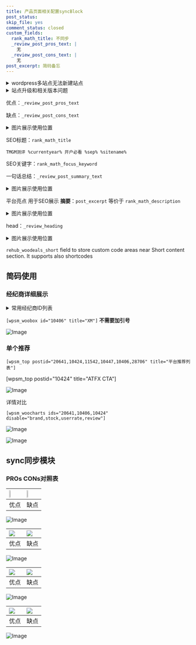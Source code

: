 ```yaml
---
title: 产品页面相关配置syncBlock
post_status: 
skip_file: yes
comment_status: closed
custom_fields:
  rank_math_title: 不同步
  _review_post_pros_text: |
    无
  _review_post_cons_text: |
    无
post_excerpt: 简码备忘
---
```

<details><summary>wordpress多站点无法新建站点</summary>

<li>和报错需要清理cookies一样的原因</li>
<li>wp-config.php里面<code>define( 'SUBDOMAIN_INSTALL', false );//子域名安装</code></li>
<li>新建子站点是用<code>define( 'SUBDOMAIN_INSTALL', true);//子域名安装</code> 完成以后，改成<code>false</code></li>
</details>

<details><summary>站点升级和相关版本问题</summary>

<p>wordpress：5.9.9
woocommerce：7.5.1
出现问题的地方：主题选项里面>><strong>Product layout >>compact style</strong></p>
<p>如何出现没有用过的字段 导致无法保存。先导出配置 然后进行修改，后面再次恢复即可。</p>
<p>出现部分字段无法显示时，需要返回默认布局后，对产品进行保存就好了。</p>
<p></p>
</details>

优点：`_review_post_pros_text`

缺点：`_review_post_cons_text`

<details><summary>图片展示使用位置</summary>

<img src="https://prod-files-secure.s3.us-west-2.amazonaws.com/39ed1227-6d7d-4570-be36-9ccd4a2c4241/f51d3d83-55d4-4bdf-9604-f37ec77ab556/Untitled.png?X-Amz-Algorithm=AWS4-HMAC-SHA256&X-Amz-Content-Sha256=UNSIGNED-PAYLOAD&X-Amz-Credential=ASIAZI2LB4663T6BF4JV%2F20250725%2Fus-west-2%2Fs3%2Faws4_request&X-Amz-Date=20250725T225518Z&X-Amz-Expires=3600&X-Amz-Security-Token=IQoJb3JpZ2luX2VjECQaCXVzLXdlc3QtMiJGMEQCIAW8ncW9nqoG%2BsbB%2BKpvPQU2Y2EIe%2FOv%2FdHjqRpllrJAAiBV%2Bdq%2B9qhb61%2BjMJsUilMTguXC2IVG6e8oLJ2m%2BtfUTCr%2FAwhNEAAaDDYzNzQyMzE4MzgwNSIM%2BGnSmoqQTM%2BljlxrKtwDgNeQCLBdaglsrJ7GgCjSqziyEJEfGyNxs1B4nR438k9s7bVGTq24zeIdFlFl5WXCOyqZROxSKH%2Fj2WnjzbwMBgKRUofld774NrOfwewjPPc2oSWFMYKaPTFMDzQEPS3AFrQ04eHfwtXf6F1QDm%2BDhtHx4aZ%2F59XlYs2NFQ5rzXFt5G4zuZiuPZi2824w5YeI0DNrvud6yNw%2B4tdsiWlW0LzOO6pzuVNVjB8r61G6QrDPaU2nne2xGfnffaTLaEcNCGAed0OX4NO1Tuz37tfJNWtnFh4QqJmt%2FTzt4a6VJXejQddYtkuMI3r49jtaouWuHCYMwaOpNlmqmFpXQev8e2aGDbp2VNEOTOCamj09dfZHLWoAvjTx88FR81EOx9zMSzuCTTkRtpbhX%2FPRyj4gR13bCHUau9tTdMENbbTBNWOCOvFcq2oYTNcFW7SMUVeRmESJt3LbE08fLHowDNfrua%2BjWn73s7FjHjW0%2FWDnXALz2RSRL3Shu%2Fw9yodNSkAGb0iwOAiVKWx9uwrn%2B5nqRGivnei9KpW%2BeUMrPiADLOOWDs6GU%2Fr%2FjE2JNtncfJXgwGm9sh2xQLmGKPpksZyXpkj%2FlW0MeTBP%2BiHQAp2vXeXZocyT3VIAd0GV9zww1LaPxAY6pgHDrybQ2dtIDSUiUOGx7Y0C3p9nZ9CuI3RoJPzZropOxR8uZh3IN%2FVAD%2B00EVF2HCkFjB5aglCiY6IMc6Q%2BRn38EzCABMQsVGMMmWKqn8PNpTP%2B%2BoWgrnYD9i8XAn2E9FareAtL4U5ZTz47UnliJkhRJI6czol99Z%2FN0vVMJav9b%2FbGT4taJuBPu6dC2Dh8Yby0D9w4D0AAyXZZsUQs2EBBGL2LAVlw&X-Amz-Signature=2769c6dad193d741898a282eb69e7fde92a7fe326580e4ba98088967c91bb819&X-Amz-SignedHeaders=host&x-amz-checksum-mode=ENABLED&x-id=GetObject" alt="Image">
</details>

SEO标题：`rank_math_title`

`TMGM测评 %currentyear% 开户必看 %sep% %sitename%`

SEO关键字：`rank_math_focus_keyword`

一句话总结：`_review_post_summary_text`

<details><summary>图片展示使用位置</summary>

<img src="https://prod-files-secure.s3.us-west-2.amazonaws.com/39ed1227-6d7d-4570-be36-9ccd4a2c4241/4b96a922-296c-4f4e-8630-d1c870cbce01/Untitled.png?X-Amz-Algorithm=AWS4-HMAC-SHA256&X-Amz-Content-Sha256=UNSIGNED-PAYLOAD&X-Amz-Credential=ASIAZI2LB466SIXEALKE%2F20250725%2Fus-west-2%2Fs3%2Faws4_request&X-Amz-Date=20250725T225518Z&X-Amz-Expires=3600&X-Amz-Security-Token=IQoJb3JpZ2luX2VjECQaCXVzLXdlc3QtMiJIMEYCIQCAX1JbfTSe4igpkC3xVIEdbAYAb2VVDMfXrAJZldZiwwIhAJQ3cGUKJmEFYf8JAyFGYovCrKmdbfWx4pVstqstzTVaKv8DCE0QABoMNjM3NDIzMTgzODA1IgyPEguCtVcmlADLO8Mq3ANiJuWGXxE4UrBmF6QPtprXCMRQ%2BAsuWy1vj4w%2BtpESjtjraBOfE%2FG3dUV3w7vemdtCKf324SYr9IQoXYnERTLHdqTTvVFfMSdgyPdTiU8V2PLmNmg9G9%2BWDZF6oZMPYkW2EP1HkXz9RlyxhNBu%2FVNnzHRqngRq8wuUfGZLM%2BpYWUBuGL1sP496kk0mdM6YmoZOqR9%2BuvIWzVrN6SgMHEGmH1RJoec7%2B%2BWC%2BLeXUh3J4l1YeBt3EHKxuyRIF%2BPoHEN3pSg6i1ekV8BqUo2A6liKShxwLEBroRPMswApLoO8BI5fvOIKtYVxMJdvYRheSLtN9nAGP4uG2vs7p6ZYh20hQfk0soTlxcVhfe%2BxPHAs1DoQkVhBSk1Vl7Om46rU5HV63TAuu4PH0ZvlTHsOde7%2FDYVK2If0isieSt%2BUH0xvatO7jDSokBDJnEG5UoBcwe6c5k%2Bg3%2BcqT0rYsQsUFL5QgWJYZaFdAgp7eKBZob5uOMxMRlbEJHwwsVDSLF%2Fffx2dIMXXxDc2A6uR6u7up7ICt5Qz2%2F7ZFGq%2BOZZ9VNJPhoMSZlCMo1vq39i1gMi2MV3ChmLo83o5Pbj5CbA9EB29UNCJr7A0pTrbyeXossrkw0NCcV354TEgdZhbLzCgt4%2FEBjqkAZlvqZKtym5QVSYLkwYIXidvv54BqVhL7z1twNj1uMN0IlBoLNL1rIKwmurEvXJLfp%2FAdjGbakWnU4nJIhzAHbL5tnawUkPRmXSlifdXyyrg6Wn%2FMpMTC86Mg85eFhTv%2FerL06VLSLV1FxuDtypSG8Y%2FFuaDSJTwbUYXNE6mwrTF5gnvTwgFpSUsi883QlLpAB14cpjE%2FILcp5Kyub0uW3QY%2BdJn&X-Amz-Signature=5b21ee21f55825102ce5e212098a2ea686f941609f50713dfd72025e9bd62211&X-Amz-SignedHeaders=host&x-amz-checksum-mode=ENABLED&x-id=GetObject" alt="Image">
</details>

平台亮点 用于SEO展示 **摘要**：`post_excerpt`  等价于 `rank_math_description`

<details><summary>图片展示使用位置</summary>

<img src="https://prod-files-secure.s3.us-west-2.amazonaws.com/39ed1227-6d7d-4570-be36-9ccd4a2c4241/1ee11f63-b60a-4dfe-a7a7-d58ff23b5d88/Untitled.png?X-Amz-Algorithm=AWS4-HMAC-SHA256&X-Amz-Content-Sha256=UNSIGNED-PAYLOAD&X-Amz-Credential=ASIAZI2LB4662UPSKLOL%2F20250725%2Fus-west-2%2Fs3%2Faws4_request&X-Amz-Date=20250725T225518Z&X-Amz-Expires=3600&X-Amz-Security-Token=IQoJb3JpZ2luX2VjECQaCXVzLXdlc3QtMiJIMEYCIQDTeyJSQk7HvvxZqwVmHOjCWLaNY%2BOSmawPA390BxRS%2FgIhAOxXCpl5mM18DnB%2FPB8%2BioAXCLGoAH%2Fd1zDJX1DkRsT7Kv8DCE0QABoMNjM3NDIzMTgzODA1Igz3WExx%2F3ebu4nk58wq3APly8VhA%2BDZTWsH12Ntik5GxuuJ10Elc6RIYDgwHjLEaM1hbjluAlZwi6SiDJSWUJsYdFOPyRd40oflW%2F%2BGmRnTFQyYHAwQpkjpf7aBqSXIKilbz%2Fi%2FTtRVXS6wC9OjEpFuEvrDU53v5dtA5kYFt9hnwCBOjmP9pD2LHDNAOQOlJZT2VOl1%2FJWqbR%2FiyDzkuObbE8DYuw4JsX3fGMR6aGvTAwBZ0FqViQ1q%2BNbHEgRUJvjPeGPSiQHe9ONxBCjbIXxjy1EZNoUqR2JwaQliZqA7fMHCXMLDBIffvz4ut5J1p%2FEMLa1aUUsRlS6gmA03BYZFShyDj2AwUyQ3RYDrZhWtVXVelLnxI2rejJJ41hNnXZVsXXzynZrie8AogCt4AltJpLOVk0ayt8S5MiplI2MIwBtW8P92x2AV%2BqOrEgec9IJcmokwEFhrOGECdRI%2FewkEUj6nSCBy6nGDWGB9cypSBD3Z4ivyMh20JNMuJfRADuxyOl44qrwGZB3BJPb6T1S5TcQ%2FUAZs5kEpKKhWQyyjo%2F%2Bf35amxLx1lZsneT0hVqIs7hZSYf74QcIIG%2FoY6wWJ6nvpDLowhAfjlEAy0GA6FJ5%2BXC9rHYIZimcbHg0sCO1lURiH8NxEg0DSzTCqt4%2FEBjqkAbJ3mqYYqCoQK5E1QzEZM1ddVYXohKjw4ZTgUssxUjT5fmW6SHIQhO7ppLZfT1fyBQxsn3Y7iBR4A0RKZ3260uRS2AzzAH8SiDLn7nLzGb2aTsksLaZQndBbsteIyT78y3v38JtYxYZKLPy%2BrKlp5Kcm67PiYiCFLOdWTjcMALXeR%2F5Kfe3op%2FVCH5luUBGAZz8R8wuHyUtyooUn9cjJVB1Sa8Nc&X-Amz-Signature=2da915cdd3ec6d21561f56159980d4f4a6181b946e141b57a0a1577837d1d537&X-Amz-SignedHeaders=host&x-amz-checksum-mode=ENABLED&x-id=GetObject" alt="Image">
<img src="https://prod-files-secure.s3.us-west-2.amazonaws.com/39ed1227-6d7d-4570-be36-9ccd4a2c4241/ad4118b5-78d8-4fbe-801e-3b29b5d99c01/Untitled.png?X-Amz-Algorithm=AWS4-HMAC-SHA256&X-Amz-Content-Sha256=UNSIGNED-PAYLOAD&X-Amz-Credential=ASIAZI2LB4662UPSKLOL%2F20250725%2Fus-west-2%2Fs3%2Faws4_request&X-Amz-Date=20250725T225518Z&X-Amz-Expires=3600&X-Amz-Security-Token=IQoJb3JpZ2luX2VjECQaCXVzLXdlc3QtMiJIMEYCIQDTeyJSQk7HvvxZqwVmHOjCWLaNY%2BOSmawPA390BxRS%2FgIhAOxXCpl5mM18DnB%2FPB8%2BioAXCLGoAH%2Fd1zDJX1DkRsT7Kv8DCE0QABoMNjM3NDIzMTgzODA1Igz3WExx%2F3ebu4nk58wq3APly8VhA%2BDZTWsH12Ntik5GxuuJ10Elc6RIYDgwHjLEaM1hbjluAlZwi6SiDJSWUJsYdFOPyRd40oflW%2F%2BGmRnTFQyYHAwQpkjpf7aBqSXIKilbz%2Fi%2FTtRVXS6wC9OjEpFuEvrDU53v5dtA5kYFt9hnwCBOjmP9pD2LHDNAOQOlJZT2VOl1%2FJWqbR%2FiyDzkuObbE8DYuw4JsX3fGMR6aGvTAwBZ0FqViQ1q%2BNbHEgRUJvjPeGPSiQHe9ONxBCjbIXxjy1EZNoUqR2JwaQliZqA7fMHCXMLDBIffvz4ut5J1p%2FEMLa1aUUsRlS6gmA03BYZFShyDj2AwUyQ3RYDrZhWtVXVelLnxI2rejJJ41hNnXZVsXXzynZrie8AogCt4AltJpLOVk0ayt8S5MiplI2MIwBtW8P92x2AV%2BqOrEgec9IJcmokwEFhrOGECdRI%2FewkEUj6nSCBy6nGDWGB9cypSBD3Z4ivyMh20JNMuJfRADuxyOl44qrwGZB3BJPb6T1S5TcQ%2FUAZs5kEpKKhWQyyjo%2F%2Bf35amxLx1lZsneT0hVqIs7hZSYf74QcIIG%2FoY6wWJ6nvpDLowhAfjlEAy0GA6FJ5%2BXC9rHYIZimcbHg0sCO1lURiH8NxEg0DSzTCqt4%2FEBjqkAbJ3mqYYqCoQK5E1QzEZM1ddVYXohKjw4ZTgUssxUjT5fmW6SHIQhO7ppLZfT1fyBQxsn3Y7iBR4A0RKZ3260uRS2AzzAH8SiDLn7nLzGb2aTsksLaZQndBbsteIyT78y3v38JtYxYZKLPy%2BrKlp5Kcm67PiYiCFLOdWTjcMALXeR%2F5Kfe3op%2FVCH5luUBGAZz8R8wuHyUtyooUn9cjJVB1Sa8Nc&X-Amz-Signature=b63df2bf87273dcd8e1d427d6a01731ac1db6ee26d7a239ea3d6486bd10b568c&X-Amz-SignedHeaders=host&x-amz-checksum-mode=ENABLED&x-id=GetObject" alt="Image">
<img src="https://prod-files-secure.s3.us-west-2.amazonaws.com/39ed1227-6d7d-4570-be36-9ccd4a2c4241/a38cf7c9-a79c-4b64-9e94-13589fe0758b/Untitled.png?X-Amz-Algorithm=AWS4-HMAC-SHA256&X-Amz-Content-Sha256=UNSIGNED-PAYLOAD&X-Amz-Credential=ASIAZI2LB4662UPSKLOL%2F20250725%2Fus-west-2%2Fs3%2Faws4_request&X-Amz-Date=20250725T225518Z&X-Amz-Expires=3600&X-Amz-Security-Token=IQoJb3JpZ2luX2VjECQaCXVzLXdlc3QtMiJIMEYCIQDTeyJSQk7HvvxZqwVmHOjCWLaNY%2BOSmawPA390BxRS%2FgIhAOxXCpl5mM18DnB%2FPB8%2BioAXCLGoAH%2Fd1zDJX1DkRsT7Kv8DCE0QABoMNjM3NDIzMTgzODA1Igz3WExx%2F3ebu4nk58wq3APly8VhA%2BDZTWsH12Ntik5GxuuJ10Elc6RIYDgwHjLEaM1hbjluAlZwi6SiDJSWUJsYdFOPyRd40oflW%2F%2BGmRnTFQyYHAwQpkjpf7aBqSXIKilbz%2Fi%2FTtRVXS6wC9OjEpFuEvrDU53v5dtA5kYFt9hnwCBOjmP9pD2LHDNAOQOlJZT2VOl1%2FJWqbR%2FiyDzkuObbE8DYuw4JsX3fGMR6aGvTAwBZ0FqViQ1q%2BNbHEgRUJvjPeGPSiQHe9ONxBCjbIXxjy1EZNoUqR2JwaQliZqA7fMHCXMLDBIffvz4ut5J1p%2FEMLa1aUUsRlS6gmA03BYZFShyDj2AwUyQ3RYDrZhWtVXVelLnxI2rejJJ41hNnXZVsXXzynZrie8AogCt4AltJpLOVk0ayt8S5MiplI2MIwBtW8P92x2AV%2BqOrEgec9IJcmokwEFhrOGECdRI%2FewkEUj6nSCBy6nGDWGB9cypSBD3Z4ivyMh20JNMuJfRADuxyOl44qrwGZB3BJPb6T1S5TcQ%2FUAZs5kEpKKhWQyyjo%2F%2Bf35amxLx1lZsneT0hVqIs7hZSYf74QcIIG%2FoY6wWJ6nvpDLowhAfjlEAy0GA6FJ5%2BXC9rHYIZimcbHg0sCO1lURiH8NxEg0DSzTCqt4%2FEBjqkAbJ3mqYYqCoQK5E1QzEZM1ddVYXohKjw4ZTgUssxUjT5fmW6SHIQhO7ppLZfT1fyBQxsn3Y7iBR4A0RKZ3260uRS2AzzAH8SiDLn7nLzGb2aTsksLaZQndBbsteIyT78y3v38JtYxYZKLPy%2BrKlp5Kcm67PiYiCFLOdWTjcMALXeR%2F5Kfe3op%2FVCH5luUBGAZz8R8wuHyUtyooUn9cjJVB1Sa8Nc&X-Amz-Signature=3aae2cf91d66b80572cb9ceacb6b8a5c7beae1a0872abf83ab4fc8d03a04622b&X-Amz-SignedHeaders=host&x-amz-checksum-mode=ENABLED&x-id=GetObject" alt="Image">
<img src="https://prod-files-secure.s3.us-west-2.amazonaws.com/39ed1227-6d7d-4570-be36-9ccd4a2c4241/7da6fc1e-d2ac-42ae-8c75-cb5749aa18f6/Untitled.png?X-Amz-Algorithm=AWS4-HMAC-SHA256&X-Amz-Content-Sha256=UNSIGNED-PAYLOAD&X-Amz-Credential=ASIAZI2LB4662UPSKLOL%2F20250725%2Fus-west-2%2Fs3%2Faws4_request&X-Amz-Date=20250725T225518Z&X-Amz-Expires=3600&X-Amz-Security-Token=IQoJb3JpZ2luX2VjECQaCXVzLXdlc3QtMiJIMEYCIQDTeyJSQk7HvvxZqwVmHOjCWLaNY%2BOSmawPA390BxRS%2FgIhAOxXCpl5mM18DnB%2FPB8%2BioAXCLGoAH%2Fd1zDJX1DkRsT7Kv8DCE0QABoMNjM3NDIzMTgzODA1Igz3WExx%2F3ebu4nk58wq3APly8VhA%2BDZTWsH12Ntik5GxuuJ10Elc6RIYDgwHjLEaM1hbjluAlZwi6SiDJSWUJsYdFOPyRd40oflW%2F%2BGmRnTFQyYHAwQpkjpf7aBqSXIKilbz%2Fi%2FTtRVXS6wC9OjEpFuEvrDU53v5dtA5kYFt9hnwCBOjmP9pD2LHDNAOQOlJZT2VOl1%2FJWqbR%2FiyDzkuObbE8DYuw4JsX3fGMR6aGvTAwBZ0FqViQ1q%2BNbHEgRUJvjPeGPSiQHe9ONxBCjbIXxjy1EZNoUqR2JwaQliZqA7fMHCXMLDBIffvz4ut5J1p%2FEMLa1aUUsRlS6gmA03BYZFShyDj2AwUyQ3RYDrZhWtVXVelLnxI2rejJJ41hNnXZVsXXzynZrie8AogCt4AltJpLOVk0ayt8S5MiplI2MIwBtW8P92x2AV%2BqOrEgec9IJcmokwEFhrOGECdRI%2FewkEUj6nSCBy6nGDWGB9cypSBD3Z4ivyMh20JNMuJfRADuxyOl44qrwGZB3BJPb6T1S5TcQ%2FUAZs5kEpKKhWQyyjo%2F%2Bf35amxLx1lZsneT0hVqIs7hZSYf74QcIIG%2FoY6wWJ6nvpDLowhAfjlEAy0GA6FJ5%2BXC9rHYIZimcbHg0sCO1lURiH8NxEg0DSzTCqt4%2FEBjqkAbJ3mqYYqCoQK5E1QzEZM1ddVYXohKjw4ZTgUssxUjT5fmW6SHIQhO7ppLZfT1fyBQxsn3Y7iBR4A0RKZ3260uRS2AzzAH8SiDLn7nLzGb2aTsksLaZQndBbsteIyT78y3v38JtYxYZKLPy%2BrKlp5Kcm67PiYiCFLOdWTjcMALXeR%2F5Kfe3op%2FVCH5luUBGAZz8R8wuHyUtyooUn9cjJVB1Sa8Nc&X-Amz-Signature=f0c4a4cd969e40bfec08eeefe46a231bd8294b36e169533fdabf1bccae9b5c80&X-Amz-SignedHeaders=host&x-amz-checksum-mode=ENABLED&x-id=GetObject" alt="Image">
<img src="https://prod-files-secure.s3.us-west-2.amazonaws.com/39ed1227-6d7d-4570-be36-9ccd4a2c4241/7e97f40a-eaee-47f5-b2f9-475f96808fa7/Untitled.png?X-Amz-Algorithm=AWS4-HMAC-SHA256&X-Amz-Content-Sha256=UNSIGNED-PAYLOAD&X-Amz-Credential=ASIAZI2LB4662UPSKLOL%2F20250725%2Fus-west-2%2Fs3%2Faws4_request&X-Amz-Date=20250725T225518Z&X-Amz-Expires=3600&X-Amz-Security-Token=IQoJb3JpZ2luX2VjECQaCXVzLXdlc3QtMiJIMEYCIQDTeyJSQk7HvvxZqwVmHOjCWLaNY%2BOSmawPA390BxRS%2FgIhAOxXCpl5mM18DnB%2FPB8%2BioAXCLGoAH%2Fd1zDJX1DkRsT7Kv8DCE0QABoMNjM3NDIzMTgzODA1Igz3WExx%2F3ebu4nk58wq3APly8VhA%2BDZTWsH12Ntik5GxuuJ10Elc6RIYDgwHjLEaM1hbjluAlZwi6SiDJSWUJsYdFOPyRd40oflW%2F%2BGmRnTFQyYHAwQpkjpf7aBqSXIKilbz%2Fi%2FTtRVXS6wC9OjEpFuEvrDU53v5dtA5kYFt9hnwCBOjmP9pD2LHDNAOQOlJZT2VOl1%2FJWqbR%2FiyDzkuObbE8DYuw4JsX3fGMR6aGvTAwBZ0FqViQ1q%2BNbHEgRUJvjPeGPSiQHe9ONxBCjbIXxjy1EZNoUqR2JwaQliZqA7fMHCXMLDBIffvz4ut5J1p%2FEMLa1aUUsRlS6gmA03BYZFShyDj2AwUyQ3RYDrZhWtVXVelLnxI2rejJJ41hNnXZVsXXzynZrie8AogCt4AltJpLOVk0ayt8S5MiplI2MIwBtW8P92x2AV%2BqOrEgec9IJcmokwEFhrOGECdRI%2FewkEUj6nSCBy6nGDWGB9cypSBD3Z4ivyMh20JNMuJfRADuxyOl44qrwGZB3BJPb6T1S5TcQ%2FUAZs5kEpKKhWQyyjo%2F%2Bf35amxLx1lZsneT0hVqIs7hZSYf74QcIIG%2FoY6wWJ6nvpDLowhAfjlEAy0GA6FJ5%2BXC9rHYIZimcbHg0sCO1lURiH8NxEg0DSzTCqt4%2FEBjqkAbJ3mqYYqCoQK5E1QzEZM1ddVYXohKjw4ZTgUssxUjT5fmW6SHIQhO7ppLZfT1fyBQxsn3Y7iBR4A0RKZ3260uRS2AzzAH8SiDLn7nLzGb2aTsksLaZQndBbsteIyT78y3v38JtYxYZKLPy%2BrKlp5Kcm67PiYiCFLOdWTjcMALXeR%2F5Kfe3op%2FVCH5luUBGAZz8R8wuHyUtyooUn9cjJVB1Sa8Nc&X-Amz-Signature=c3e38d0db12f43a633b49cb8a60cea1a82f7c0b53e8b775347f0bfeadbf5ad9e&X-Amz-SignedHeaders=host&x-amz-checksum-mode=ENABLED&x-id=GetObject" alt="Image">
</details>

head：`_review_heading`

<details><summary>图片展示使用位置</summary>

<img src="https://prod-files-secure.s3.us-west-2.amazonaws.com/39ed1227-6d7d-4570-be36-9ccd4a2c4241/3a4650ad-9887-415c-889a-edd51fa54f27/Untitled.png?X-Amz-Algorithm=AWS4-HMAC-SHA256&X-Amz-Content-Sha256=UNSIGNED-PAYLOAD&X-Amz-Credential=ASIAZI2LB466UAJV47K2%2F20250725%2Fus-west-2%2Fs3%2Faws4_request&X-Amz-Date=20250725T225519Z&X-Amz-Expires=3600&X-Amz-Security-Token=IQoJb3JpZ2luX2VjECQaCXVzLXdlc3QtMiJHMEUCIQC9mEOzcPJ%2BgUM0fu9fOH7DHvZvCivMfj6lYOE1FodxjgIgIy0FQ79s0D%2B5VNdbVrgnOCGz1w8LYi3vfFJyl4p7Hiwq%2FwMITRAAGgw2Mzc0MjMxODM4MDUiDOCx%2FlLfS5ASpBkOlircA%2FDHZtE7MzwjfyX5SkETsei9JaPjilqStLkrSp3u3Xmrhovp%2B29EutZqU%2BYcqMvZZSHkqwn9dvCeEdsEJ70s7bQhzDxZQEaEL5SOuoXGhwboUgAPb1MuF4PXLwKFMi5XfMnZvngEwsOCwm2AVjwfjqA9%2FPV8H2%2FPhKkvTGYZXG85zIs%2BeLtgU5Xsnykqm5cqaHv71v6S9SKyrLyj%2BBgLynlSe6wtbB7ujqk1qxbkv7QNrh5j33SruOtOqdT0kP3FmlRefMdglTO5f1Y5Br1mh2m5YMoM7n61tO0Nx57iruxNSBUgAzoFQtJx7X1rB1xTEMvYPZyRQxaTGJeUXPnD1bky%2BhHRXHMJrTyzVCec5Bl97%2B7V5p0c7Cs2Iu3fLQ9Czcr8RUnKsw0GZP3NT2fQNIDYhVg%2B7R0OItPEVb2qWrw0EVDhzCH4%2FbEt0wJEvXnbrdViu8CJ24mv7gdhXdT4YTkCJaEBPcoo9jLYXIwfGWEmyEwodvQvnKDCb8gZwUpwmw5zUAH2JN02sPcnY5nW%2FwkqZsCI8d9Wt96ISvcgxODChWf9TqTuA%2BJK3Nn0CUdPt9mV%2FZXGeDGB7DATfDSKO9TR%2Bb41ul7xpA6M87Tm62JDNdrF7btuwaOp5DBOMJy3j8QGOqUBRCtE4oteRtUYKJYiPycvdjAuMeAgi31bQptfRszOcK5LHtaMU43K2D3yPNOokzIyI1RqWEL0gCn4F86Xj%2Fm86%2BbYmonFI5x%2BiqNQf2V%2BEZ42fdsZFIrhw0ncXVGpoOnU7ibri1yO4wE%2FwPZrxKv60PM84uMMFl51hcXny7Qmx1Ik4JZG4vjHG2YAX9dqWZ5WZvDhI7yBZaU1VOTEzXIkwwY3yIgW&X-Amz-Signature=e1c4980cc64a8b8e1f39ad29a67e1f26ecf4f5d93a6b06bad55e3933e3beace1&X-Amz-SignedHeaders=host&x-amz-checksum-mode=ENABLED&x-id=GetObject" alt="Image">
</details>

`rehub_woodeals_short`	field to store custom code areas near Short content section. It supports also shortcodes



## 简码使用

### 经纪商详细展示

<details><summary>常用经纪商ID列表</summary>

<pre><code class="php">嘉盛 ===> 20641  [wpsm_woobox id="20641" title="嘉盛"]
易信easymarkets ===> 11542  [wpsm_woobox id="11542" title="易信easymarkets"]
ATFX外汇 ===> 10424  [wpsm_woobox id="10424" title="ATFX"]
XM ===> 10406  [wpsm_woobox id="10406" title="XM"]
TMGM ===> 29622  [wpsm_woobox id="29622" title="TMGM"]
HYCM ===> 10447  [wpsm_woobox id="10447" title="HYCM"]
fpmarkets澳福外汇 ===> 20639  [wpsm_woobox id="20639" title="fpmarkets澳福外汇"]</code></pre>
</details>

`[wpsm_woobox id="10406" title="XM"]` **不需要加引号**

![Image](https://prod-files-secure.s3.us-west-2.amazonaws.com/39ed1227-6d7d-4570-be36-9ccd4a2c4241/4f898f9d-0fa7-4e43-acd3-ac6bc7be575a/Untitled.png?X-Amz-Algorithm=AWS4-HMAC-SHA256&X-Amz-Content-Sha256=UNSIGNED-PAYLOAD&X-Amz-Credential=ASIAZI2LB466Y5PAKPKB%2F20250725%2Fus-west-2%2Fs3%2Faws4_request&X-Amz-Date=20250725T225516Z&X-Amz-Expires=3600&X-Amz-Security-Token=IQoJb3JpZ2luX2VjECQaCXVzLXdlc3QtMiJGMEQCIFG3gY086sC4w9GbJJoXi7YvxByMoPmI5h7281QorbCIAiA%2FW36jXtiqkVx9FkMHHqgPTzJr62KHMJY8oMjVX94p2yr%2FAwhNEAAaDDYzNzQyMzE4MzgwNSIMve0kMskwrf91IggyKtwDSi7Iqu%2FvzFJNbFHqMj%2BI6BQ6MVddJOvK4mI7%2FKw1Dm36erqf10ROCPQg77%2FNM4vcf76Mj4XoBk6pTgrG3%2BLXFa60CKzCjoKpVo8fgjshxsmFCmYElrnBM9oVnAkl%2BgN1lWXhrWYhhta5jZzgNhViypImyyq3a%2FXDOiyR09D7Axgv5vuMq0%2BNf7QiehJoEBu%2BwJW21ptomx8G%2Fm4cu5Nq7AW%2FxI0WfVo1DGI%2FcmbrfK9ZFc%2B8oumar%2FCLPtM90gko1OSFZh4%2FkBKFZJ9IL%2BVcyJniJ3o33ZsAmqRhxYLEspMPxomlOV%2FHXF2U%2B0F3j%2Bbc49xdt9EvMDQTZD%2Ff5aWzyZRRlpkiQjm6DJxaaCM1%2FrjF69eBdfV5ghAOZAXQC8HK1ECIc1CwQaX5hjMsHvnUAQVHTKITO9BAhYpxM5CYOhYPrrG1i25FWePpA4m7GinYGp0A9FLeHMq2F5BXEk8kBwXTAWoZIvcFfMTDStWDbXe2TeqZISb7G6oFJq83JQFIXxIvJ7PGA0%2BlSmnS7mr0dwr1lB6jlnf15GuqyaRMO93wK3rIHh4L3Q2B1Hy5rPSwHiKyN47UY5q5KcNe6BoCsxApSsJjVtujPfSCBA4VpEXcHQmFqN%2BIkCIyVmYwhLePxAY6pgGFbKkyXbzDL6q64Z9XDx18SVXdyPd4J98EH6%2BYYO2wBt3MJA%2BqFwAL9X%2FoXzpw2IhlZET5KfJ031wFsI5ab7rsgD3TPgxoFVZVngshiqBmrTgCF5%2BsYff5z5g%2FEUITS78ixjx%2FebSJ4wX5rnZ95Knhxigv7xTTBenIsfX5L5hT0WK9fjyzri7GzQ%2BpuESubBPw6gYqInlPqJVCE%2B2GZO1WHFE2G%2BZl&X-Amz-Signature=f0c901d941c0fd419da444bfcad2f72c40be5d6382430b26963ce44f045447b7&X-Amz-SignedHeaders=host&x-amz-checksum-mode=ENABLED&x-id=GetObject)

### 单个推荐
`[wpsm_top postid="20641,10424,11542,10447,10406,28706" title="平台推荐列表"]`

[wpsm_top postid="10424" title="ATFX CTA"]

![Image](https://prod-files-secure.s3.us-west-2.amazonaws.com/39ed1227-6d7d-4570-be36-9ccd4a2c4241/5ac620dc-51a8-48b6-b55d-91f47299193c/Untitled.png?X-Amz-Algorithm=AWS4-HMAC-SHA256&X-Amz-Content-Sha256=UNSIGNED-PAYLOAD&X-Amz-Credential=ASIAZI2LB466Y5PAKPKB%2F20250725%2Fus-west-2%2Fs3%2Faws4_request&X-Amz-Date=20250725T225516Z&X-Amz-Expires=3600&X-Amz-Security-Token=IQoJb3JpZ2luX2VjECQaCXVzLXdlc3QtMiJGMEQCIFG3gY086sC4w9GbJJoXi7YvxByMoPmI5h7281QorbCIAiA%2FW36jXtiqkVx9FkMHHqgPTzJr62KHMJY8oMjVX94p2yr%2FAwhNEAAaDDYzNzQyMzE4MzgwNSIMve0kMskwrf91IggyKtwDSi7Iqu%2FvzFJNbFHqMj%2BI6BQ6MVddJOvK4mI7%2FKw1Dm36erqf10ROCPQg77%2FNM4vcf76Mj4XoBk6pTgrG3%2BLXFa60CKzCjoKpVo8fgjshxsmFCmYElrnBM9oVnAkl%2BgN1lWXhrWYhhta5jZzgNhViypImyyq3a%2FXDOiyR09D7Axgv5vuMq0%2BNf7QiehJoEBu%2BwJW21ptomx8G%2Fm4cu5Nq7AW%2FxI0WfVo1DGI%2FcmbrfK9ZFc%2B8oumar%2FCLPtM90gko1OSFZh4%2FkBKFZJ9IL%2BVcyJniJ3o33ZsAmqRhxYLEspMPxomlOV%2FHXF2U%2B0F3j%2Bbc49xdt9EvMDQTZD%2Ff5aWzyZRRlpkiQjm6DJxaaCM1%2FrjF69eBdfV5ghAOZAXQC8HK1ECIc1CwQaX5hjMsHvnUAQVHTKITO9BAhYpxM5CYOhYPrrG1i25FWePpA4m7GinYGp0A9FLeHMq2F5BXEk8kBwXTAWoZIvcFfMTDStWDbXe2TeqZISb7G6oFJq83JQFIXxIvJ7PGA0%2BlSmnS7mr0dwr1lB6jlnf15GuqyaRMO93wK3rIHh4L3Q2B1Hy5rPSwHiKyN47UY5q5KcNe6BoCsxApSsJjVtujPfSCBA4VpEXcHQmFqN%2BIkCIyVmYwhLePxAY6pgGFbKkyXbzDL6q64Z9XDx18SVXdyPd4J98EH6%2BYYO2wBt3MJA%2BqFwAL9X%2FoXzpw2IhlZET5KfJ031wFsI5ab7rsgD3TPgxoFVZVngshiqBmrTgCF5%2BsYff5z5g%2FEUITS78ixjx%2FebSJ4wX5rnZ95Knhxigv7xTTBenIsfX5L5hT0WK9fjyzri7GzQ%2BpuESubBPw6gYqInlPqJVCE%2B2GZO1WHFE2G%2BZl&X-Amz-Signature=14743bd6144463dbfa137a9b270541c13e02b5be7f8b46caa0c453cbeda292e7&X-Amz-SignedHeaders=host&x-amz-checksum-mode=ENABLED&x-id=GetObject)

详情对比

`[wpsm_woocharts ids="20641,10406,10424" disable="brand,stock,userrate,review"]`

![Image](https://prod-files-secure.s3.us-west-2.amazonaws.com/39ed1227-6d7d-4570-be36-9ccd4a2c4241/bf3ba45f-b9f3-4295-8aef-b4a495fd25f4/Untitled.png?X-Amz-Algorithm=AWS4-HMAC-SHA256&X-Amz-Content-Sha256=UNSIGNED-PAYLOAD&X-Amz-Credential=ASIAZI2LB466Y5PAKPKB%2F20250725%2Fus-west-2%2Fs3%2Faws4_request&X-Amz-Date=20250725T225516Z&X-Amz-Expires=3600&X-Amz-Security-Token=IQoJb3JpZ2luX2VjECQaCXVzLXdlc3QtMiJGMEQCIFG3gY086sC4w9GbJJoXi7YvxByMoPmI5h7281QorbCIAiA%2FW36jXtiqkVx9FkMHHqgPTzJr62KHMJY8oMjVX94p2yr%2FAwhNEAAaDDYzNzQyMzE4MzgwNSIMve0kMskwrf91IggyKtwDSi7Iqu%2FvzFJNbFHqMj%2BI6BQ6MVddJOvK4mI7%2FKw1Dm36erqf10ROCPQg77%2FNM4vcf76Mj4XoBk6pTgrG3%2BLXFa60CKzCjoKpVo8fgjshxsmFCmYElrnBM9oVnAkl%2BgN1lWXhrWYhhta5jZzgNhViypImyyq3a%2FXDOiyR09D7Axgv5vuMq0%2BNf7QiehJoEBu%2BwJW21ptomx8G%2Fm4cu5Nq7AW%2FxI0WfVo1DGI%2FcmbrfK9ZFc%2B8oumar%2FCLPtM90gko1OSFZh4%2FkBKFZJ9IL%2BVcyJniJ3o33ZsAmqRhxYLEspMPxomlOV%2FHXF2U%2B0F3j%2Bbc49xdt9EvMDQTZD%2Ff5aWzyZRRlpkiQjm6DJxaaCM1%2FrjF69eBdfV5ghAOZAXQC8HK1ECIc1CwQaX5hjMsHvnUAQVHTKITO9BAhYpxM5CYOhYPrrG1i25FWePpA4m7GinYGp0A9FLeHMq2F5BXEk8kBwXTAWoZIvcFfMTDStWDbXe2TeqZISb7G6oFJq83JQFIXxIvJ7PGA0%2BlSmnS7mr0dwr1lB6jlnf15GuqyaRMO93wK3rIHh4L3Q2B1Hy5rPSwHiKyN47UY5q5KcNe6BoCsxApSsJjVtujPfSCBA4VpEXcHQmFqN%2BIkCIyVmYwhLePxAY6pgGFbKkyXbzDL6q64Z9XDx18SVXdyPd4J98EH6%2BYYO2wBt3MJA%2BqFwAL9X%2FoXzpw2IhlZET5KfJ031wFsI5ab7rsgD3TPgxoFVZVngshiqBmrTgCF5%2BsYff5z5g%2FEUITS78ixjx%2FebSJ4wX5rnZ95Knhxigv7xTTBenIsfX5L5hT0WK9fjyzri7GzQ%2BpuESubBPw6gYqInlPqJVCE%2B2GZO1WHFE2G%2BZl&X-Amz-Signature=8520bdb9c02d59db0149016f530f0784837d77d7c4772bfdea1ca259a3abce56&X-Amz-SignedHeaders=host&x-amz-checksum-mode=ENABLED&x-id=GetObject)

![Image](https://prod-files-secure.s3.us-west-2.amazonaws.com/39ed1227-6d7d-4570-be36-9ccd4a2c4241/30bc56ef-f383-4b48-9768-2ebc9e436ec0/Untitled.png?X-Amz-Algorithm=AWS4-HMAC-SHA256&X-Amz-Content-Sha256=UNSIGNED-PAYLOAD&X-Amz-Credential=ASIAZI2LB466Y5PAKPKB%2F20250725%2Fus-west-2%2Fs3%2Faws4_request&X-Amz-Date=20250725T225517Z&X-Amz-Expires=3600&X-Amz-Security-Token=IQoJb3JpZ2luX2VjECQaCXVzLXdlc3QtMiJGMEQCIFG3gY086sC4w9GbJJoXi7YvxByMoPmI5h7281QorbCIAiA%2FW36jXtiqkVx9FkMHHqgPTzJr62KHMJY8oMjVX94p2yr%2FAwhNEAAaDDYzNzQyMzE4MzgwNSIMve0kMskwrf91IggyKtwDSi7Iqu%2FvzFJNbFHqMj%2BI6BQ6MVddJOvK4mI7%2FKw1Dm36erqf10ROCPQg77%2FNM4vcf76Mj4XoBk6pTgrG3%2BLXFa60CKzCjoKpVo8fgjshxsmFCmYElrnBM9oVnAkl%2BgN1lWXhrWYhhta5jZzgNhViypImyyq3a%2FXDOiyR09D7Axgv5vuMq0%2BNf7QiehJoEBu%2BwJW21ptomx8G%2Fm4cu5Nq7AW%2FxI0WfVo1DGI%2FcmbrfK9ZFc%2B8oumar%2FCLPtM90gko1OSFZh4%2FkBKFZJ9IL%2BVcyJniJ3o33ZsAmqRhxYLEspMPxomlOV%2FHXF2U%2B0F3j%2Bbc49xdt9EvMDQTZD%2Ff5aWzyZRRlpkiQjm6DJxaaCM1%2FrjF69eBdfV5ghAOZAXQC8HK1ECIc1CwQaX5hjMsHvnUAQVHTKITO9BAhYpxM5CYOhYPrrG1i25FWePpA4m7GinYGp0A9FLeHMq2F5BXEk8kBwXTAWoZIvcFfMTDStWDbXe2TeqZISb7G6oFJq83JQFIXxIvJ7PGA0%2BlSmnS7mr0dwr1lB6jlnf15GuqyaRMO93wK3rIHh4L3Q2B1Hy5rPSwHiKyN47UY5q5KcNe6BoCsxApSsJjVtujPfSCBA4VpEXcHQmFqN%2BIkCIyVmYwhLePxAY6pgGFbKkyXbzDL6q64Z9XDx18SVXdyPd4J98EH6%2BYYO2wBt3MJA%2BqFwAL9X%2FoXzpw2IhlZET5KfJ031wFsI5ab7rsgD3TPgxoFVZVngshiqBmrTgCF5%2BsYff5z5g%2FEUITS78ixjx%2FebSJ4wX5rnZ95Knhxigv7xTTBenIsfX5L5hT0WK9fjyzri7GzQ%2BpuESubBPw6gYqInlPqJVCE%2B2GZO1WHFE2G%2BZl&X-Amz-Signature=2b458d2ee563b5b3f1354afc972a722100b4847e25579aaf8f334ae7989ca054&X-Amz-SignedHeaders=host&x-amz-checksum-mode=ENABLED&x-id=GetObject)

## sync同步模块

### PROs CONs对照表

| <img src="https://cdn.ifttt.fun/gh/jarlin8/OSS@main/icons/customize/pros.svg" height="auto" width="37.3%"> | <img src="https://cdn.ifttt.fun/gh/jarlin8/OSS@main/icons/customize/cons.svg" height="auto" width="28.8%"> |
| :--- | :--- |
| 优点 | 缺点 |

![Image](https://prod-files-secure.s3.us-west-2.amazonaws.com/39ed1227-6d7d-4570-be36-9ccd4a2c4241/8742b755-dfb5-4004-9a5f-d6e561664bd8/Untitled.png?X-Amz-Algorithm=AWS4-HMAC-SHA256&X-Amz-Content-Sha256=UNSIGNED-PAYLOAD&X-Amz-Credential=ASIAZI2LB466Y5PAKPKB%2F20250725%2Fus-west-2%2Fs3%2Faws4_request&X-Amz-Date=20250725T225517Z&X-Amz-Expires=3600&X-Amz-Security-Token=IQoJb3JpZ2luX2VjECQaCXVzLXdlc3QtMiJGMEQCIFG3gY086sC4w9GbJJoXi7YvxByMoPmI5h7281QorbCIAiA%2FW36jXtiqkVx9FkMHHqgPTzJr62KHMJY8oMjVX94p2yr%2FAwhNEAAaDDYzNzQyMzE4MzgwNSIMve0kMskwrf91IggyKtwDSi7Iqu%2FvzFJNbFHqMj%2BI6BQ6MVddJOvK4mI7%2FKw1Dm36erqf10ROCPQg77%2FNM4vcf76Mj4XoBk6pTgrG3%2BLXFa60CKzCjoKpVo8fgjshxsmFCmYElrnBM9oVnAkl%2BgN1lWXhrWYhhta5jZzgNhViypImyyq3a%2FXDOiyR09D7Axgv5vuMq0%2BNf7QiehJoEBu%2BwJW21ptomx8G%2Fm4cu5Nq7AW%2FxI0WfVo1DGI%2FcmbrfK9ZFc%2B8oumar%2FCLPtM90gko1OSFZh4%2FkBKFZJ9IL%2BVcyJniJ3o33ZsAmqRhxYLEspMPxomlOV%2FHXF2U%2B0F3j%2Bbc49xdt9EvMDQTZD%2Ff5aWzyZRRlpkiQjm6DJxaaCM1%2FrjF69eBdfV5ghAOZAXQC8HK1ECIc1CwQaX5hjMsHvnUAQVHTKITO9BAhYpxM5CYOhYPrrG1i25FWePpA4m7GinYGp0A9FLeHMq2F5BXEk8kBwXTAWoZIvcFfMTDStWDbXe2TeqZISb7G6oFJq83JQFIXxIvJ7PGA0%2BlSmnS7mr0dwr1lB6jlnf15GuqyaRMO93wK3rIHh4L3Q2B1Hy5rPSwHiKyN47UY5q5KcNe6BoCsxApSsJjVtujPfSCBA4VpEXcHQmFqN%2BIkCIyVmYwhLePxAY6pgGFbKkyXbzDL6q64Z9XDx18SVXdyPd4J98EH6%2BYYO2wBt3MJA%2BqFwAL9X%2FoXzpw2IhlZET5KfJ031wFsI5ab7rsgD3TPgxoFVZVngshiqBmrTgCF5%2BsYff5z5g%2FEUITS78ixjx%2FebSJ4wX5rnZ95Knhxigv7xTTBenIsfX5L5hT0WK9fjyzri7GzQ%2BpuESubBPw6gYqInlPqJVCE%2B2GZO1WHFE2G%2BZl&X-Amz-Signature=4c088838be678f78788830af3791e06fdaf0763b23e6b91c02e4065a13cc5f1e&X-Amz-SignedHeaders=host&x-amz-checksum-mode=ENABLED&x-id=GetObject)

| <img src="https://cdn.ifttt.fun/gh/jarlin8/OSS@main/icons/customize/pros1.svg" height="auto"> | <img src="https://cdn.ifttt.fun/gh/jarlin8/OSS@main/icons/customize/cons1.svg" height="auto"> |
| :--- | :--- |
| 优点 | 缺点 |

![Image](https://prod-files-secure.s3.us-west-2.amazonaws.com/39ed1227-6d7d-4570-be36-9ccd4a2c4241/806358f8-c9c4-4e17-bb35-c6c76a5397a5/Untitled.png?X-Amz-Algorithm=AWS4-HMAC-SHA256&X-Amz-Content-Sha256=UNSIGNED-PAYLOAD&X-Amz-Credential=ASIAZI2LB466Y5PAKPKB%2F20250725%2Fus-west-2%2Fs3%2Faws4_request&X-Amz-Date=20250725T225517Z&X-Amz-Expires=3600&X-Amz-Security-Token=IQoJb3JpZ2luX2VjECQaCXVzLXdlc3QtMiJGMEQCIFG3gY086sC4w9GbJJoXi7YvxByMoPmI5h7281QorbCIAiA%2FW36jXtiqkVx9FkMHHqgPTzJr62KHMJY8oMjVX94p2yr%2FAwhNEAAaDDYzNzQyMzE4MzgwNSIMve0kMskwrf91IggyKtwDSi7Iqu%2FvzFJNbFHqMj%2BI6BQ6MVddJOvK4mI7%2FKw1Dm36erqf10ROCPQg77%2FNM4vcf76Mj4XoBk6pTgrG3%2BLXFa60CKzCjoKpVo8fgjshxsmFCmYElrnBM9oVnAkl%2BgN1lWXhrWYhhta5jZzgNhViypImyyq3a%2FXDOiyR09D7Axgv5vuMq0%2BNf7QiehJoEBu%2BwJW21ptomx8G%2Fm4cu5Nq7AW%2FxI0WfVo1DGI%2FcmbrfK9ZFc%2B8oumar%2FCLPtM90gko1OSFZh4%2FkBKFZJ9IL%2BVcyJniJ3o33ZsAmqRhxYLEspMPxomlOV%2FHXF2U%2B0F3j%2Bbc49xdt9EvMDQTZD%2Ff5aWzyZRRlpkiQjm6DJxaaCM1%2FrjF69eBdfV5ghAOZAXQC8HK1ECIc1CwQaX5hjMsHvnUAQVHTKITO9BAhYpxM5CYOhYPrrG1i25FWePpA4m7GinYGp0A9FLeHMq2F5BXEk8kBwXTAWoZIvcFfMTDStWDbXe2TeqZISb7G6oFJq83JQFIXxIvJ7PGA0%2BlSmnS7mr0dwr1lB6jlnf15GuqyaRMO93wK3rIHh4L3Q2B1Hy5rPSwHiKyN47UY5q5KcNe6BoCsxApSsJjVtujPfSCBA4VpEXcHQmFqN%2BIkCIyVmYwhLePxAY6pgGFbKkyXbzDL6q64Z9XDx18SVXdyPd4J98EH6%2BYYO2wBt3MJA%2BqFwAL9X%2FoXzpw2IhlZET5KfJ031wFsI5ab7rsgD3TPgxoFVZVngshiqBmrTgCF5%2BsYff5z5g%2FEUITS78ixjx%2FebSJ4wX5rnZ95Knhxigv7xTTBenIsfX5L5hT0WK9fjyzri7GzQ%2BpuESubBPw6gYqInlPqJVCE%2B2GZO1WHFE2G%2BZl&X-Amz-Signature=aba4ed010ab28ebdf3451ee35b0221f5dd1611e849ec6226e13cb85c28dc2e6a&X-Amz-SignedHeaders=host&x-amz-checksum-mode=ENABLED&x-id=GetObject)

| <img src="https://cdn.ifttt.fun/gh/jarlin8/OSS@main/icons/customize/pros2.svg" height="auto"> | <img src="https://cdn.ifttt.fun/gh/jarlin8/OSS@main/icons/customize/cons2.svg" height="auto"> |
| :--- | :--- |
| 优点 | 缺点 |

![Image](https://prod-files-secure.s3.us-west-2.amazonaws.com/39ed1227-6d7d-4570-be36-9ccd4a2c4241/a9245ec9-70dd-4005-b534-0d54315fc5f3/Untitled.png?X-Amz-Algorithm=AWS4-HMAC-SHA256&X-Amz-Content-Sha256=UNSIGNED-PAYLOAD&X-Amz-Credential=ASIAZI2LB466Y5PAKPKB%2F20250725%2Fus-west-2%2Fs3%2Faws4_request&X-Amz-Date=20250725T225517Z&X-Amz-Expires=3600&X-Amz-Security-Token=IQoJb3JpZ2luX2VjECQaCXVzLXdlc3QtMiJGMEQCIFG3gY086sC4w9GbJJoXi7YvxByMoPmI5h7281QorbCIAiA%2FW36jXtiqkVx9FkMHHqgPTzJr62KHMJY8oMjVX94p2yr%2FAwhNEAAaDDYzNzQyMzE4MzgwNSIMve0kMskwrf91IggyKtwDSi7Iqu%2FvzFJNbFHqMj%2BI6BQ6MVddJOvK4mI7%2FKw1Dm36erqf10ROCPQg77%2FNM4vcf76Mj4XoBk6pTgrG3%2BLXFa60CKzCjoKpVo8fgjshxsmFCmYElrnBM9oVnAkl%2BgN1lWXhrWYhhta5jZzgNhViypImyyq3a%2FXDOiyR09D7Axgv5vuMq0%2BNf7QiehJoEBu%2BwJW21ptomx8G%2Fm4cu5Nq7AW%2FxI0WfVo1DGI%2FcmbrfK9ZFc%2B8oumar%2FCLPtM90gko1OSFZh4%2FkBKFZJ9IL%2BVcyJniJ3o33ZsAmqRhxYLEspMPxomlOV%2FHXF2U%2B0F3j%2Bbc49xdt9EvMDQTZD%2Ff5aWzyZRRlpkiQjm6DJxaaCM1%2FrjF69eBdfV5ghAOZAXQC8HK1ECIc1CwQaX5hjMsHvnUAQVHTKITO9BAhYpxM5CYOhYPrrG1i25FWePpA4m7GinYGp0A9FLeHMq2F5BXEk8kBwXTAWoZIvcFfMTDStWDbXe2TeqZISb7G6oFJq83JQFIXxIvJ7PGA0%2BlSmnS7mr0dwr1lB6jlnf15GuqyaRMO93wK3rIHh4L3Q2B1Hy5rPSwHiKyN47UY5q5KcNe6BoCsxApSsJjVtujPfSCBA4VpEXcHQmFqN%2BIkCIyVmYwhLePxAY6pgGFbKkyXbzDL6q64Z9XDx18SVXdyPd4J98EH6%2BYYO2wBt3MJA%2BqFwAL9X%2FoXzpw2IhlZET5KfJ031wFsI5ab7rsgD3TPgxoFVZVngshiqBmrTgCF5%2BsYff5z5g%2FEUITS78ixjx%2FebSJ4wX5rnZ95Knhxigv7xTTBenIsfX5L5hT0WK9fjyzri7GzQ%2BpuESubBPw6gYqInlPqJVCE%2B2GZO1WHFE2G%2BZl&X-Amz-Signature=3ff5435d7010e1209b04393f16af0a8f46ff60d5b32e60ab89c04d2fa1cdc2ea&X-Amz-SignedHeaders=host&x-amz-checksum-mode=ENABLED&x-id=GetObject)

| <img src="https://cdn.ifttt.fun/gh/jarlin8/OSS@main/icons/customize/pros3.svg" height="auto"> | <img src="https://cdn.ifttt.fun/gh/jarlin8/OSS@main/icons/customize/cons3.svg" height="auto"> |
| :--- | :--- |
| 优点 | 缺点 |

![Image](https://prod-files-secure.s3.us-west-2.amazonaws.com/39ed1227-6d7d-4570-be36-9ccd4a2c4241/e1e580a2-2e5c-4780-9ff4-19c318fc2284/Untitled.png?X-Amz-Algorithm=AWS4-HMAC-SHA256&X-Amz-Content-Sha256=UNSIGNED-PAYLOAD&X-Amz-Credential=ASIAZI2LB466Y5PAKPKB%2F20250725%2Fus-west-2%2Fs3%2Faws4_request&X-Amz-Date=20250725T225517Z&X-Amz-Expires=3600&X-Amz-Security-Token=IQoJb3JpZ2luX2VjECQaCXVzLXdlc3QtMiJGMEQCIFG3gY086sC4w9GbJJoXi7YvxByMoPmI5h7281QorbCIAiA%2FW36jXtiqkVx9FkMHHqgPTzJr62KHMJY8oMjVX94p2yr%2FAwhNEAAaDDYzNzQyMzE4MzgwNSIMve0kMskwrf91IggyKtwDSi7Iqu%2FvzFJNbFHqMj%2BI6BQ6MVddJOvK4mI7%2FKw1Dm36erqf10ROCPQg77%2FNM4vcf76Mj4XoBk6pTgrG3%2BLXFa60CKzCjoKpVo8fgjshxsmFCmYElrnBM9oVnAkl%2BgN1lWXhrWYhhta5jZzgNhViypImyyq3a%2FXDOiyR09D7Axgv5vuMq0%2BNf7QiehJoEBu%2BwJW21ptomx8G%2Fm4cu5Nq7AW%2FxI0WfVo1DGI%2FcmbrfK9ZFc%2B8oumar%2FCLPtM90gko1OSFZh4%2FkBKFZJ9IL%2BVcyJniJ3o33ZsAmqRhxYLEspMPxomlOV%2FHXF2U%2B0F3j%2Bbc49xdt9EvMDQTZD%2Ff5aWzyZRRlpkiQjm6DJxaaCM1%2FrjF69eBdfV5ghAOZAXQC8HK1ECIc1CwQaX5hjMsHvnUAQVHTKITO9BAhYpxM5CYOhYPrrG1i25FWePpA4m7GinYGp0A9FLeHMq2F5BXEk8kBwXTAWoZIvcFfMTDStWDbXe2TeqZISb7G6oFJq83JQFIXxIvJ7PGA0%2BlSmnS7mr0dwr1lB6jlnf15GuqyaRMO93wK3rIHh4L3Q2B1Hy5rPSwHiKyN47UY5q5KcNe6BoCsxApSsJjVtujPfSCBA4VpEXcHQmFqN%2BIkCIyVmYwhLePxAY6pgGFbKkyXbzDL6q64Z9XDx18SVXdyPd4J98EH6%2BYYO2wBt3MJA%2BqFwAL9X%2FoXzpw2IhlZET5KfJ031wFsI5ab7rsgD3TPgxoFVZVngshiqBmrTgCF5%2BsYff5z5g%2FEUITS78ixjx%2FebSJ4wX5rnZ95Knhxigv7xTTBenIsfX5L5hT0WK9fjyzri7GzQ%2BpuESubBPw6gYqInlPqJVCE%2B2GZO1WHFE2G%2BZl&X-Amz-Signature=09c569de79199d762a9414a443893dab7a0cd1e5e819044a79354cf76be4d288&X-Amz-SignedHeaders=host&x-amz-checksum-mode=ENABLED&x-id=GetObject)